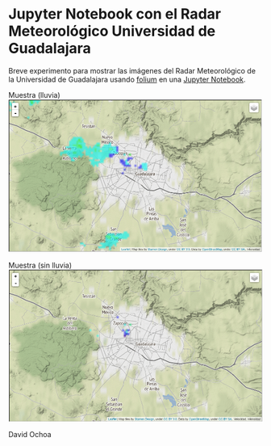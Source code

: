 # Jupyter Notebook con el Radar Meteorológico Universidad de Guadalajara

Breve experimento para mostrar las imágenes del Radar Meteorológico de la Universidad de Guadalajara usando [folium](https://github.com/python-visualization/folium) en una [Jupyter Notebook](http://jupyter.org/).

Muestra (lluvia)
![con lluvia](img/RadarUdeG-Lluvia.png)

Muestra (sin lluvia)
![sin lluvia](img/RadarUdeG.png)

David Ochoa
